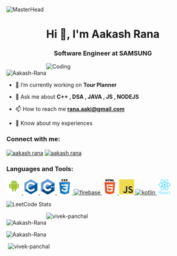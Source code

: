 
<!---
Aakash-Rana/Aakash-Rana is a ✨ special ✨ repository because its `README.md` (this file) appears on your GitHub profile.
You can click the Preview link to take a look at your changes.
--->

![MasterHead](https://1.bp.blogspot.com/-7A4WynwLsMw/XbBpCXG8fHI/AAAAAAAAMt4/uOa1bpLskYgrwGbllhSu2SDj_Mig8SXJQCLcBGAsYHQ/s1600/2000_600px.gif)
<h1 align="center">Hi 👋, I'm Aakash Rana</h1>
<h3 align="center">Software Engineer at SAMSUNG </h3>
<img align="right" alt="Coding" width="400" src="https://cdn.dribbble.com/users/1162077/screenshots/3848914/programmer.gif">


<p align="left"> <img src="https://komarev.com/ghpvc/?username=Aakash-Rana&label=Profile%20views&color=0e75b6&style=flat" alt="Aakash-Rana" /> </p>

<!---
<p align="left"> <a href="https://twitter.com/vivekpaanchal" target="blank"><img src="https://img.shields.io/twitter/follow/vivekpaanchal?logo=twitter&style=for-the-badge" alt="vivekpaanchal" /></a> </p>
--->
- 🔭 I’m currently working on **Tour Planner**

- 💬 Ask me about **C++ , DSA , JAVA , JS , NODEJS**

- 📫 How to reach me **rana.aaki@gmail.com**

- 📄 Know about my experiences []()

<h3 align="left">Connect with me:</h3>
<p align="left">
<!---<a href="https://twitter.com/vivekpaanchal" target="blank"><img align="center" src="https://raw.githubusercontent.com/rahuldkjain/github-profile-readme-generator/master/src/images/icons/Social/twitter.svg" alt="aakash rana" height="30" width="40" /></a>
--->
<a href="https://linkedin.com/in/rana-aakash" target="blank"><img align="center" src="https://raw.githubusercontent.com/rahuldkjain/github-profile-readme-generator/master/src/images/icons/Social/linked-in-alt.svg" alt="aakash rana" height="30" width="40" /></a>
<!---
<a href="https://instagram.com/vivekpaanchal" target="blank"><img align="center" src="https://raw.githubusercontent.com/rahuldkjain/github-profile-readme-generator/master/src/images/icons/Social/instagram.svg" alt="aakash rana" height="30" width="40" /></a>
--->
<a href="https://www.leetcode.com/theakkirana" target="blank"><img align="center" src="https://raw.githubusercontent.com/rahuldkjain/github-profile-readme-generator/master/src/images/icons/Social/leet-code.svg" alt="aakash rana" height="30" width="40" /></a>
</p>

<h3 align="left">Languages and Tools:</h3>
<p align="left"> <a href="https://developer.android.com" target="_blank" rel="noreferrer"> <img src="https://raw.githubusercontent.com/devicons/devicon/master/icons/android/android-original-wordmark.svg" alt="android" width="40" height="40"/> </a> <a href="https://www.cprogramming.com/" target="_blank" rel="noreferrer"> <img src="https://raw.githubusercontent.com/devicons/devicon/master/icons/c/c-original.svg" alt="c" width="40" height="40"/> </a> <a href="https://www.w3schools.com/cpp/" target="_blank" rel="noreferrer"> <img src="https://raw.githubusercontent.com/devicons/devicon/master/icons/cplusplus/cplusplus-original.svg" alt="cplusplus" width="40" height="40"/> </a> <a href="https://www.w3schools.com/css/" target="_blank" rel="noreferrer"> <img src="https://raw.githubusercontent.com/devicons/devicon/master/icons/css3/css3-original-wordmark.svg" alt="css3" width="40" height="40"/> </a> <a href="https://firebase.google.com/" target="_blank" rel="noreferrer"> <img src="https://www.vectorlogo.zone/logos/firebase/firebase-icon.svg" alt="firebase" width="40" height="40"/> </a> <a href="https://www.w3.org/html/" target="_blank" rel="noreferrer"> <img src="https://raw.githubusercontent.com/devicons/devicon/master/icons/html5/html5-original-wordmark.svg" alt="html5" width="40" height="40"/> </a> <a href="https://developer.mozilla.org/en-US/docs/Web/JavaScript" target="_blank" rel="noreferrer"> <img src="https://raw.githubusercontent.com/devicons/devicon/master/icons/javascript/javascript-original.svg" alt="javascript" width="40" height="40"/> </a> <a href="https://kotlinlang.org" target="_blank" rel="noreferrer"> <img src="https://www.vectorlogo.zone/logos/kotlinlang/kotlinlang-icon.svg" alt="kotlin" width="40" height="40"/> </a> <a href="https://reactjs.org/" target="_blank" rel="noreferrer"> <img src="https://raw.githubusercontent.com/devicons/devicon/master/icons/react/react-original-wordmark.svg" alt="react" width="40" height="40"/> </a> </p>

![LeetCode Stats](https://leetcode.card.workers.dev/theakkirana?theme=forest&font=source_code_pro&extension=null)
<p><img align="right" width="400" src="https://www.skillatwill.com/uploads/8G3SGfFk9dJiOcFfNWRNePT6odZ7Q3tGSvWWvHN9.gif" alt="vivek-panchal" /></p>

<p><img align="centre" width="400" src="https://github-readme-stats.vercel.app/api/top-langs?username=Aakash-Rana&show_icons=true&locale=en&layout=compact" alt="Aakash-Rana" /></p>

<p><img align="centre" width="400" src="https://github-readme-streak-stats.herokuapp.com/?user=Aakash-Rana&" alt="Aakash-Rana" /></p>
<p>&nbsp;<img align="centre" width="400" src="https://github-readme-stats.vercel.app/api?username=Aakash-Rana&show_icons=true&locale=en" alt="vivek-panchal" /></p>

